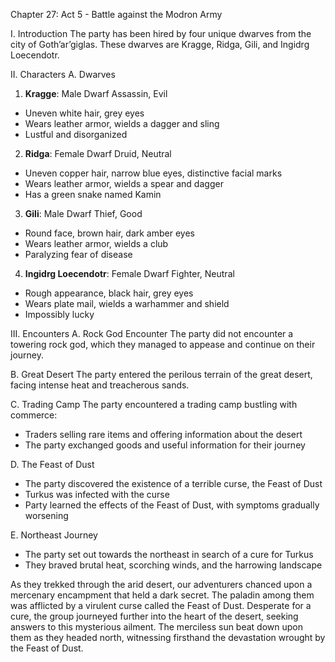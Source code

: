 Chapter 27: Act 5 - Battle against the Modron Army

 I. Introduction
The party has been hired by four unique dwarves from the city of Goth’ar’giglas. These dwarves are Kragge, Ridga, Gili, and Ingidrg Loecendotr.

 II. Characters
 A. Dwarves
1. **Kragge**: Male Dwarf Assassin, Evil
  * Uneven white hair, grey eyes
  * Wears leather armor, wields a dagger and sling
  * Lustful and disorganized

2. **Ridga**: Female Dwarf Druid, Neutral
  * Uneven copper hair, narrow blue eyes, distinctive facial marks
  * Wears leather armor, wields a spear and dagger
  * Has a green snake named Kamin

3. **Gili**: Male Dwarf Thief, Good
  * Round face, brown hair, dark amber eyes
  * Wears leather armor, wields a club
  * Paralyzing fear of disease

4. **Ingidrg Loecendotr**: Female Dwarf Fighter, Neutral
  * Rough appearance, black hair, grey eyes
  * Wears plate mail, wields a warhammer and shield
  * Impossibly lucky

 III. Encounters
 A. Rock God Encounter
The party did not encounter a towering rock god, which they managed to appease and continue on their journey.

 B. Great Desert
The party entered the perilous terrain of the great desert, facing intense heat and treacherous sands.

 C. Trading Camp
The party encountered a trading camp bustling with commerce:
  * Traders selling rare items and offering information about the desert
  * The party exchanged goods and useful information for their journey

 D. The Feast of Dust
  * The party discovered the existence of a terrible curse, the Feast of Dust
  * Turkus was infected with the curse
  * Party learned the effects of the Feast of Dust, with symptoms gradually worsening

 E. Northeast Journey
  * The party set out towards the northeast in search of a cure for Turkus
  * They braved brutal heat, scorching winds, and the harrowing landscape



As they trekked through the arid desert, our adventurers chanced upon a mercenary encampment that held a dark secret. The paladin among them was afflicted by a virulent curse called the Feast of Dust. Desperate for a cure, the group journeyed further into the heart of the desert, seeking answers to this mysterious ailment. The merciless sun beat down upon them as they headed north, witnessing firsthand the devastation wrought by the Feast of Dust.